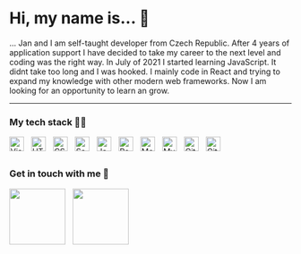 # Hi, my name is... 👋

... Jan and I am self-taught developer from Czech Republic. After 4 years of application support I have decided to take my career to the next level and coding was the right way. In July of 2021 I started learning JavaScript. It didnt take too long and I was hooked. I mainly code in React and trying to expand my knowledge with other modern web frameworks. Now I am looking for an opportunity to learn an grow.



---
### My tech stack 👨‍💻



<img align="left" alt="Visual Studio Code" width="26px" src="https://cdn.jsdelivr.net/gh/devicons/devicon/icons/vscode/vscode-original.svg" style="padding-right:10px;" />
<img align="left" alt="HTML5" width="26px" src="https://cdn.jsdelivr.net/gh/devicons/devicon/icons/html5/html5-original.svg" style="padding-right:10px;" />
<img align="left" alt="CSS3" width="26px" src="https://cdn.jsdelivr.net/gh/devicons/devicon/icons/css3/css3-original.svg" style="padding-right:10px;" />
<img align="left" alt="Sass" width="26px" src="https://cdn.jsdelivr.net/gh/devicons/devicon/icons/sass/sass-original.svg" style="padding-right:10px;" />
<img align="left" alt="JavaScript" width="26px" src="https://cdn.jsdelivr.net/gh/devicons/devicon/icons/javascript/javascript-original.svg" style="padding-right:10px;" />
<img align="left" alt="React" width="26px" src="https://cdn.jsdelivr.net/gh/devicons/devicon/icons/react/react-original.svg" style="padding-right:10px;" />
<img align="left" alt="MongoDB" width="26px" src="https://cdn.jsdelivr.net/gh/devicons/devicon/icons/mongodb/mongodb-original.svg" style="padding-right:10px;" />
<img align="left" alt="MySQL" width="26px" src="https://cdn.jsdelivr.net/gh/devicons/devicon/icons/mysql/mysql-original.svg" style="padding-right:10px;" />
<img align="left" alt="Git" width="26px" src="https://cdn.jsdelivr.net/gh/devicons/devicon/icons/git/git-original.svg" style="padding-right:10px;" />
<img align="left" alt="GitHub" width="26px" src="https://user-images.githubusercontent.com/3369400/139447912-e0f43f33-6d9f-45f8-be46-2df5bbc91289.png" style="padding-right:10px;" />
</br>

#

### Get in touch with me 🤝

<a href="https://www.linkedin.com/in/jan-blahout-230b29100/" target="_blank">
<img align="left" alt"LinkedIn" width="100px"  src="https://user-images.githubusercontent.com/47158701/209137390-71b5436f-efd8-4b40-8dce-44ab0f9d3a9c.png" style="padding-right:10px;" />
</a>
<a href="https://www.instagram.com/jb.wiqi/" target="_blank">
<img align="left" alt"LinkedIn" width="100px"  src="https://user-images.githubusercontent.com/47158701/209137294-5630e5e5-975b-4ec6-81c1-b614d4ae37d8.png" style="padding-right:10px;" />
</a>
</br>

#

<!--
**JanBlahout/JanBlahout** is a ✨ _special_ ✨ repository because its `README.md` (this file) appears on your GitHub profile.

Here are some ideas to get you started:

- 🔭 I’m currently working on ...
- 🌱 I’m currently learning ...
- 👯 I’m looking to collaborate on ...
- 🤔 I’m looking for help with ...
- 💬 Ask me about ...
- 📫 How to reach me: ...
- 😄 Pronouns: ...
- ⚡ Fun fact: ...
-->
